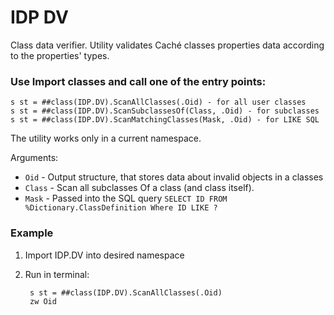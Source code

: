 # IDP DV
Class data verifier. Utility validates Caché classes properties data according to the properties' types.


### Use Import classes and call one of the entry points: 

    s st = ##class(IDP.DV).ScanAllClasses(.Oid) - for all user classes
    s st = ##class(IDP.DV).ScanSubclassesOf(Class, .Oid) - for subclasses
    s st = ##class(IDP.DV).ScanMatchingClasses(Mask, .Oid) - for LIKE SQL
    
The utility works only in a current namespace.

Arguments:

- `Oid` - Output structure, that stores data about invalid objects in a classes
- `Class` - Scan all subclasses Of a class (and class itself).
- `Mask` - Passed into the SQL query `SELECT ID FROM %Dictionary.ClassDefinition Where ID LIKE ?`

### Example

1. Import IDP.DV into desired namespace
2. Run in terminal:

        s st = ##class(IDP.DV).ScanAllClasses(.Oid)
        zw Oid

    
